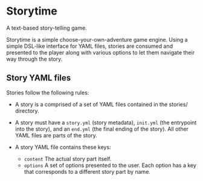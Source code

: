 # Storytime

A text-based story-telling game.

Storytime is a simple choose-your-own-adventure game engine.  Using a simple
DSL-like interface for YAML files, stories are consumed and presented to the
player along with various options to let them navigate their way through
the story.


## Story YAML files

Stories follow the following rules:

- A story is a comprised of a set of YAML files contained in the stories/
  directory.

- A story must have a `story.yml` (story metadata), `init.yml` (the entrypoint
  into the story), and an `end.yml` (the final ending of the story).  All other
  YAML files are parts of the story.

- A story YAML file contains these keys:
  - `content` The actual story part itself.
  - `options` A set of options presented to the user.  Each option has a key
    that corresponds to a different story part by name.
